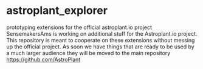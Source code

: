 # astroplant_explorer
prototyping extensions for the official astroplant.io project
SensemakersAms is working on additional stuff for the Astroplant.io project. This repository is meant to cooperate on these extensions without messing up the official project. As soon we have things that are ready to be used by a much larger audience they will be moved to the main repository https://github.com/AstroPlant 
